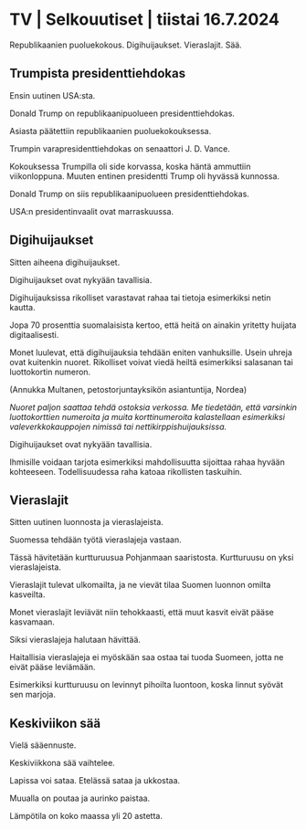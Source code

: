 # TV \| Selkouutiset \| tiistai 16.7.2024

Republikaanien puoluekokous. Digihuijaukset. Vieraslajit. Sää.

## Trumpista presidenttiehdokas

Ensin uutinen USA:sta.

Donald Trump on republikaanipuolueen presidenttiehdokas.

Asiasta päätettiin republikaanien puoluekokouksessa.

Trumpin varapresidenttiehdokas on senaattori J. D. Vance.

Kokouksessa Trumpilla oli side korvassa, koska häntä ammuttiin viikonloppuna. Muuten entinen presidentti Trump oli hyvässä kunnossa.

Donald Trump on siis republikaanipuolueen presidenttiehdokas.

USA:n presidentinvaalit ovat marraskuussa.

## Digihuijaukset

Sitten aiheena digihuijaukset.

Digihuijaukset ovat nykyään tavallisia.

Digihuijauksissa rikolliset varastavat rahaa tai tietoja esimerkiksi netin kautta.

Jopa 70 prosenttia suomalaisista kertoo, että heitä on ainakin yritetty huijata digitaalisesti.

Monet luulevat, että digihuijauksia tehdään eniten vanhuksille. Usein uhreja ovat kuitenkin nuoret. Rikolliset voivat viedä heiltä esimerkiksi salasanan tai luottokortin numeron.

(Annukka Multanen, petostorjuntayksikön asiantuntija, Nordea)

*Nuoret paljon saattaa tehdä ostoksia verkossa. Me tiedetään, että varsinkin luottokorttien numeroita ja muita korttinumeroita kalastellaan esimerkiksi valeverkkokauppojen nimissä tai nettikirppishuijauksissa.*

Digihuijaukset ovat nykyään tavallisia.

Ihmisille voidaan tarjota esimerkiksi mahdollisuutta sijoittaa rahaa hyvään kohteeseen. Todellisuudessa raha katoaa rikollisten taskuihin.

## Vieraslajit

Sitten uutinen luonnosta ja vieraslajeista.

Suomessa tehdään työtä vieraslajeja vastaan.

Tässä hävitetään kurtturuusua Pohjanmaan saaristosta. Kurtturuusu on yksi vieraslajeista.

Vieraslajit tulevat ulkomailta, ja ne vievät tilaa Suomen luonnon omilta kasveilta.

Monet vieraslajit leviävät niin tehokkaasti, että muut kasvit eivät pääse kasvamaan.

Siksi vieraslajeja halutaan hävittää.

Haitallisia vieraslajeja ei myöskään saa ostaa tai tuoda Suomeen, jotta ne eivät pääse leviämään.

Esimerkiksi kurtturuusu on levinnyt pihoilta luontoon, koska linnut syövät sen marjoja.

## Keskiviikon sää

Vielä sääennuste.

Keskiviikkona sää vaihtelee.

Lapissa voi sataa. Etelässä sataa ja ukkostaa.

Muualla on poutaa ja aurinko paistaa.

Lämpötila on koko maassa yli 20 astetta.

